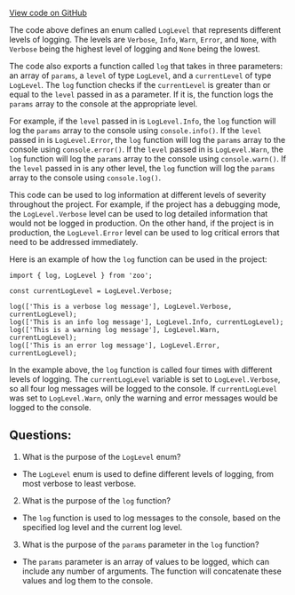 [View code on GitHub](zoo-labs/zoo/blob/master/sdk/src/utils/logger.ts)

The code above defines an enum called `LogLevel` that represents different levels of logging. The levels are `Verbose`, `Info`, `Warn`, `Error`, and `None`, with `Verbose` being the highest level of logging and `None` being the lowest. 

The code also exports a function called `log` that takes in three parameters: an array of `params`, a `level` of type `LogLevel`, and a `currentLevel` of type `LogLevel`. The `log` function checks if the `currentLevel` is greater than or equal to the `level` passed in as a parameter. If it is, the function logs the `params` array to the console at the appropriate level. 

For example, if the `level` passed in is `LogLevel.Info`, the `log` function will log the `params` array to the console using `console.info()`. If the `level` passed in is `LogLevel.Error`, the `log` function will log the `params` array to the console using `console.error()`. If the `level` passed in is `LogLevel.Warn`, the `log` function will log the `params` array to the console using `console.warn()`. If the `level` passed in is any other level, the `log` function will log the `params` array to the console using `console.log()`.

This code can be used to log information at different levels of severity throughout the project. For example, if the project has a debugging mode, the `LogLevel.Verbose` level can be used to log detailed information that would not be logged in production. On the other hand, if the project is in production, the `LogLevel.Error` level can be used to log critical errors that need to be addressed immediately. 

Here is an example of how the `log` function can be used in the project:

```
import { log, LogLevel } from 'zoo';

const currentLogLevel = LogLevel.Verbose;

log(['This is a verbose log message'], LogLevel.Verbose, currentLogLevel);
log(['This is an info log message'], LogLevel.Info, currentLogLevel);
log(['This is a warning log message'], LogLevel.Warn, currentLogLevel);
log(['This is an error log message'], LogLevel.Error, currentLogLevel);
```

In the example above, the `log` function is called four times with different levels of logging. The `currentLogLevel` variable is set to `LogLevel.Verbose`, so all four log messages will be logged to the console. If `currentLogLevel` was set to `LogLevel.Warn`, only the warning and error messages would be logged to the console.
## Questions: 
 1. What is the purpose of the `LogLevel` enum?
- The `LogLevel` enum is used to define different levels of logging, from most verbose to least verbose.

2. What is the purpose of the `log` function?
- The `log` function is used to log messages to the console, based on the specified log level and the current log level.

3. What is the purpose of the `params` parameter in the `log` function?
- The `params` parameter is an array of values to be logged, which can include any number of arguments. The function will concatenate these values and log them to the console.